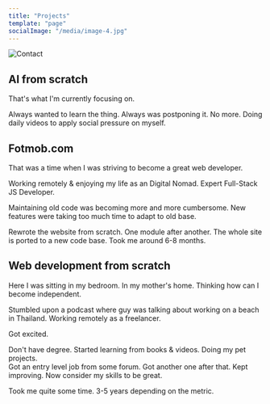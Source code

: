 ```yaml
---
title: "Projects"
template: "page"
socialImage: "/media/image-4.jpg"
---
```


![Contact](/media/image-4.jpg)

## AI from scratch

That's what I'm currently focusing on.

Always wanted to learn the thing. Always was postponing it. No more. Doing daily videos to apply social pressure on myself.

## Fotmob.com

That was a time when I was striving to become a great web developer.

Working remotely & enjoying my life as an Digital Nomad. Expert Full-Stack JS Developer.

Maintaining old code was becoming more and more cumbersome. New features were taking too much time to adapt to old base.  

Rewrote the website from scratch.  One module after another. The whole site is ported to a new code base. Took me around 6-8 months.

## Web development from scratch

Here I was sitting in my bedroom. In my mother's home. Thinking how can I become independent.  

Stumbled upon a podcast where guy was talking about working on a beach in Thailand. Working remotely as a freelancer.   

Got excited. 

Don't have degree. Started learning from books & videos. Doing my pet projects.  
Got an entry level job from some forum. Got another one after that. Kept improving. Now consider my skills to be great.

Took me quite some time. 3-5 years depending on the metric.


